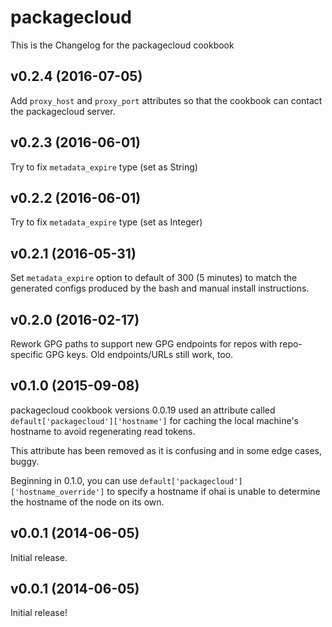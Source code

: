 packagecloud
===============
This is the Changelog for the packagecloud cookbook

v0.2.4 (2016-07-05)
-------------------
Add `proxy_host` and `proxy_port` attributes so that the cookbook can contact the
packagecloud server.

v0.2.3 (2016-06-01)
-------------------
Try to fix `metadata_expire` type (set as String)

v0.2.2 (2016-06-01)
-------------------
Try to fix `metadata_expire` type (set as Integer)

v0.2.1 (2016-05-31)
-------------------
Set `metadata_expire` option to default of 300 (5 minutes) to match the
generated configs produced by the bash and manual install instructions.


v0.2.0 (2016-02-17)
-------------------
Rework GPG paths to support new GPG endpoints for repos with repo-specific GPG
keys. Old endpoints/URLs still work, too.

v0.1.0 (2015-09-08)
-------------------
packagecloud cookbook versions 0.0.19 used an attribute called
`default['packagecloud']['hostname']` for caching the local machine's hostname
to avoid regenerating read tokens.

This attribute has been removed as it is confusing and in some edge cases,
buggy.

Beginning in 0.1.0, you can use
`default['packagecloud']['hostname_override']` to specify a hostname if ohai
is unable to determine the hostname of the node on its own.

v0.0.1 (2014-06-05)
-------------------
Initial release.


v0.0.1 (2014-06-05)
-------------------
Initial release!
